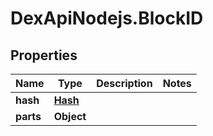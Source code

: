 # DexApiNodejs.BlockID

## Properties
Name | Type | Description | Notes
------------ | ------------- | ------------- | -------------
**hash** | [**Hash**](Hash.md) |  | 
**parts** | **Object** |  | 
